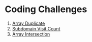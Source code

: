 # Coding Challenges

1. [Array Duplicate](https://github.com/skoodath/coding_challenges/blob/master/arrayduplicate.md)
2. [Subdomain Visit Count](https://github.com/skoodath/coding_challenges/blob/master/subdomainvisitcount.md)
3. [Array Intersection]()
